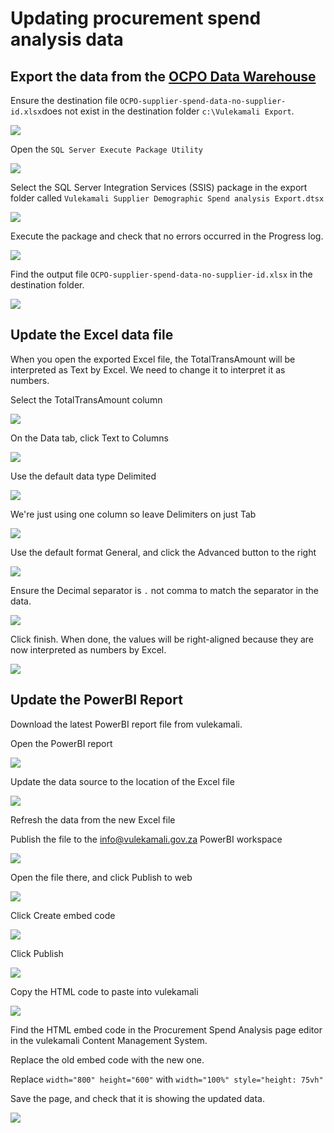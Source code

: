 # Updating procurement spend analysis data

## Export the data from the [OCPO Data Warehouse](https://github.com/vulekamali/maintenance/tree/da64355744caa0823b4135c9f0dc6f71eab19e6a/operations-actions/services/ocpo-data-warehouse.md)

Ensure the destination file `OCPO-supplier-spend-data-no-supplier-id.xlsx`does not exist in the destination folder `c:\Vulekamali Export`.

![](../../.gitbook/assets/ocpo_dw-export-1-ensure-file-doesnt-exist.png)

Open the `SQL Server Execute Package Utility`

![](../../.gitbook/assets/ocpo_dw-export-2-open-execute-package-utility.png)

Select the SQL Server Integration Services \(SSIS\) package in the export folder called `Vulekamali Supplier Demographic Spend analysis Export.dtsx`

![](../../.gitbook/assets/ocpo_dw-export-3-select-export-ssis-package.png)

Execute the package and check that no errors occurred in the Progress log.

![](../../.gitbook/assets/ocpo_dw-export-4-execution-completed.png)

Find the output file `OCPO-supplier-spend-data-no-supplier-id.xlsx` in the destination folder.

![](../../.gitbook/assets/ocpo_dw-export-5-output-file.png)

## Update the Excel data file

When you open the exported Excel file, the TotalTransAmount will be interpreted as Text by Excel. We need to change it to interpret it as numbers.

Select the TotalTransAmount column

![](../../.gitbook/assets/screenshot_2020-03-20_09-48-12.png)

On the Data tab, click Text to Columns

![](../../.gitbook/assets/text-to-columns-button.png)

Use the default data type Delimited

![](../../.gitbook/assets/text-to-columns-form1.png)

We're just using one column so leave Delimiters on just Tab

![](../../.gitbook/assets/text-to-columns-form2.png)

Use the default format General, and click the Advanced button to the right

![](../../.gitbook/assets/text-to-columns-form3.png)

Ensure the Decimal separator is `.` not comma to match the separator in the data.

![](../../.gitbook/assets/text-to-columns-form-decimal-separator.png)

Click finish. When done, the values will be right-aligned because they are now interpreted as numbers by Excel.

![](../../.gitbook/assets/text-to-columns-done.png)

## Update the PowerBI Report

Download the latest PowerBI report file from vulekamali.

Open the PowerBI report

![](../../.gitbook/assets/screenshot_2020-03-20_11-12-04.png)

Update the data source to the location of the Excel file

![](../../.gitbook/assets/powerbi-update-source.png)

Refresh the data from the new Excel file

Publish the file to the info@vulekamali.gov.za PowerBI workspace

![](../../.gitbook/assets/screenshot_2020-03-20_18-32-31.png)

Open the file there, and click Publish to web

![](../../.gitbook/assets/powerbi-embed.png)

Click Create embed code

![](../../.gitbook/assets/powerbi-embed2.png)

Click Publish

![](../../.gitbook/assets/powerbi-embed3.png)

Copy the HTML code to paste into vulekamali

![](../../.gitbook/assets/powerbi-embed4.png)

Find the HTML embed code in the Procurement Spend Analysis page editor in the vulekamali Content Management System.

Replace the old embed code with the new one.

Replace `width="800" height="600"` with `width="100%" style="height: 75vh"`

Save the page, and check that it is showing the updated data.

![](../../.gitbook/assets/screenshot_2020-03-20_18-26-22.png)

